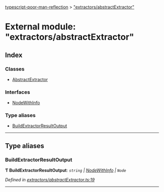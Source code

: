 [typescript-poor-man-reflection](../README.md) > ["extractors/abstractExtractor"](../modules/_extractors_abstractextractor_.md)

# External module: "extractors/abstractExtractor"

## Index

### Classes

* [AbstractExtractor](../classes/_extractors_abstractextractor_.abstractextractor.md)

### Interfaces

* [NodeWithInfo](../interfaces/_extractors_abstractextractor_.nodewithinfo.md)

### Type aliases

* [BuildExtractorResultOutput](_extractors_abstractextractor_.md#buildextractorresultoutput)

---

## Type aliases

<a id="buildextractorresultoutput"></a>

###  BuildExtractorResultOutput

**Ƭ BuildExtractorResultOutput**: *`string` \| [NodeWithInfo](../interfaces/_extractors_abstractextractor_.nodewithinfo.md) \| `Node`*

*Defined in [extractors/abstractExtractor.ts:19](https://github.com/cancerberoSgx/typescript-poor-man-reflection/blob/be10635/src/extractors/abstractExtractor.ts#L19)*

___

